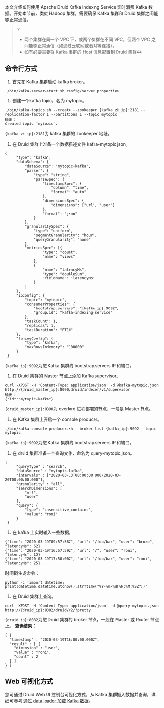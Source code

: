 本文介绍如何使用 Apache Druid Kafka Indexing Service 实时消费 Kafka 数据。开始本节前，类似 Hadoop 集群，需要确保 Kafka 集群和 Druid 集群之间能够正常通信。

>?
>- 两个集群在同一个 VPC 下，或两个集群在不同 VPC，但两个 VPC 之间能够正常通信（如通过云联网或者对等连接）。
>- 如有必要需要将 Kafka 集群的 Host 信息配置到 Druid 集群中。

## 命令行方式
1. 首先在 Kafka 集群启动 kafka broker。
```
./bin/kafka-server-start.sh config/server.properties
```
1. 创建一个kafka topic，名为 mytopic。
```
./bin/kafka-topics.sh --create --zookeeper {kafka_zk_ip}:2181 --replication-factor 1 --partitions 1 --topic mytopic
输出：
Created topic "mytopic".
```
`{kafka_zk_ip}:2181`为 kafka 集群的 zookeeper 地址。
1. 在 Druid 集群上准备一个数据描述文件 kafka-mytopic.json。
```
{
     "type": "kafka",
     "dataSchema": {
         "dataSource": "mytopic-kafka",
         "parser": {
             "type": "string",
             "parseSpec": {
                 "timestampSpec": {
                     "column": "time",
                     "format": "auto"
                 },
                 "dimensionsSpec": {
                     "dimensions": ["url", "user"]
                 },
                 "format": "json"
             }
         },
         "granularitySpec": {
             "type": "uniform",
             "segmentGranularity": "hour",
             "queryGranularity": "none"
         },
         "metricsSpec": [{
                 "type": "count",
                 "name": "views"
             },
             {
                 "name": "latencyMs",
                 "type": "doubleSum",
                 "fieldName": "latencyMs"
             }
         ]
     },
     "ioConfig": {
         "topic": "mytopic",
         "consumerProperties": {
             "bootstrap.servers": "{kafka_ip}:9092",
             "group.id": "kafka-indexing-service"
         },
         "taskCount": 1,
         "replicas": 1,
         "taskDuration": "PT1H"
     },
     "tuningConfig": {
         "type": "kafka",
         "maxRowsInMemory": "100000"
     }
 }
```
`{kafka_ip}:9092`为您 Kafka 集群的 bootstrap.servers IP 和端口。
1. 在 Druid 集群的 Master 节点上添加 Kafka supervisor。
```
curl -XPOST -H 'Content-Type: application/json' -d @kafka-mytopic.json http://{druid_master_ip}:8090/druid/indexer/v1/supervisor
输出：
{"id":"mytopic-kafka"}
```
`{druid_master_ip}:8090`为 overlord 进程部署的节点，一般是 Master 节点。
1. 在 Kafka 集群上开启一个  console producer。
```
./bin/kafka-console-producer.sh --broker-list {kafka_ip}:9092 --topic mytopic
```
`{kafka_ip}:9092`为您 Kafka 集群的 bootstrap.servers IP 和端口。
1. 在 druid 集群准备一个查询文件，命名为 query-mytopic.json。
```
{
     "queryType" : "search",
     "dataSource" : "mytopic-kafka",
     "intervals" : ["2020-03-13T00:00:00.000/2020-03-20T00:00:00.000"],
     "granularity" : "all",
     "searchDimensions": [
         "url",
         "user"
     ],
     "query": {
         "type": "insensitive_contains",
         "value": "roni"
     }
 }
```
1. 在 kafka 上实时输入一些数据。
```
{"time": "2020-03-19T09:57:58Z", "url": "/foo/bar", "user": "brozo", "latencyMs": 62}
{"time": "2020-03-19T16:57:59Z", "url": "/", "user": "roni", "latencyMs": 15}
{"time": "2020-03-19T17:50:00Z", "url": "/foo/bar", "user": "roni", "latencyMs": 25}
```
时间戳生成命令：
```
python -c 'import datetime; print(datetime.datetime.utcnow().strftime("%Y-%m-%dT%H:%M:%SZ"))'
```
1. 在 Druid 集群上查询。
```
curl -XPOST -H 'Content-Type: application/json' -d @query-mytopic.json http://{druid_ip}:8082/druid/v2/?pretty
```
`{druid_ip}:8082`为您 Druid 集群的 broker 节点，一般在 Master 或 Router 节点上。
**查询结果：**
```
[ {
  "timestamp" : "2020-03-19T16:00:00.000Z",
  "result" : [ {
    "dimension" : "user",
    "value" : "roni",
    "count" : 2
  } ]
} ]
```

## Web 可视化方式
您可通过 Druid Web UI 控制台可视化方式，从 Kafka 集群摄入数据并查询，详细可参考 [通过 data loader 加载 Kafka 数据](https://druid.apache.org/docs/latest/tutorials/tutorial-kafka.html#loading-data-with-the-data-loader)。
